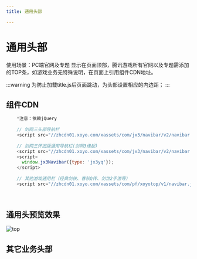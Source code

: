 ```yaml
---
title: 通用头部

---
```

# 通用头部
使用场景：PC端官网及专题
显示在页面顶部，腾讯游戏所有官网以及专题需添加的TOP条，如游戏业务无特殊说明，在页面上引用组件CDN地址。

:::warning
为防止加载title.js后页面跳动，为头部设置相应的内边距；
:::
## 组件CDN
```javascript
    *注意：依赖jQuery
    
    // 剑网三头部导航栏
    <script src="//zhcdn01.xoyo.com/xassets/com/jx3/navibar/v2/navibar.js"></script>
    
    // 剑网三怀旧版通用导航栏(剑网3缘起)
    <script src="//zhcdn01.xoyo.com/xassets/com/jx3/navibar/v2/navibar.js"></script>
    <script>
      window.jx3Navibar({type: 'jx3yq'});
    </script>
    
    // 其他游戏通用栏（经典剑侠、春秋Q传、剑世2手游等）
    <script src="//zhcdn01.xoyo.com/xassets/com/pf/xoyotop/v1/navibar.js"></script>
    
    
```

## 通用头预览效果

![top](http://xfe.seasungame.com/assets/2021/01/06/xfe/top.png)

## 其它业务头部
